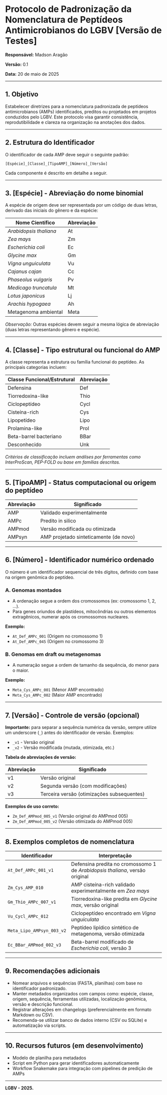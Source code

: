 # Protocolo de Padronização da Nomenclatura de Peptídeos Antimicrobianos do LGBV [Versão de Testes]

**Responsável:** Madson Aragão 

**Versão:** 0.1

**Data:** 20 de maio de 2025

---

## 1. Objetivo

Estabelecer diretrizes para a nomenclatura padronizada de peptídeos antimicrobianos (AMPs) identificados, preditos ou projetados em projetos conduzidos pelo LGBV. Este protocolo visa garantir consistência, reprodutibilidade e clareza na organização na anotações dos dados.

---

## 2. Estrutura do Identificador

O identificador de cada AMP deve seguir o seguinte padrão:

```
[Espécie]_[Classe]_[TipoAMP]_[Número]_[Versão]
```

Cada componente é descrito em detalhe a seguir.

---

## 3. \[Espécie] - Abreviação do nome binomial

A espécie de origem deve ser representada por um código de duas letras, derivado das iniciais do gênero e da espécie:

| Nome Científico        | Abreviação |
| ---------------------- | ---------- |
| *Arabidopsis thaliana* | At         |
| *Zea mays*             | Zm         |
| *Escherichia coli*     | Ec         |
| *Glycine max*          | Gm         |
| *Vigna unguiculata*    | Vu         |
| *Cajanus cajan*        | Cc         |
| *Phaseolus vulgaris*   | Pv         |
| *Medicago truncatula*  | Mt         |
| *Lotus japonicus*      | Lj         |
| *Arachis hypogaea*     | Ah         |
| Metagenoma ambiental   | Meta       |

*Observação:* Outras espécies devem seguir a mesma lógica de abreviação (duas letras representando gênero e espécie).

---

## 4. \[Classe] - Tipo estrutural ou funcional do AMP

A classe representa a estrutura ou família funcional do peptídeo. As principais categorias incluem:

| Classe Funcional/Estrutural | Abreviação |
| --------------------------- | ---------- |
| Defensina                   | Def        |
| Tiorredoxina-like           | Thio       |
| Ciclopeptídeo               | Cycl       |
| Cisteína-rich               | Cys        |
| Lipopetídeo                 | Lipo       |
| Prolamina-like              | Prol       |
| Beta-barrel bacteriano      | BBar       |
| Desconhecido                | Unk        |

*Critérios de classificação incluem análises por ferramentas como InterProScan, PEP-FOLD ou base em famílias descritas.*

---

## 5. \[TipoAMP] - Status computacional ou origem do peptídeo

| Abreviação | Significado                            |
| ---------- | -------------------------------------- |
| AMP        | Validado experimentalmente |
| AMPc       | Predito in silico                      |
| AMPmod     | Versão modificada ou otimizada         |
| AMPsyn     | AMP projetado sinteticamente (de novo) |

---

## 6. \[Número] - Identificador numérico ordenado

O número é um identificador sequencial de três dígitos, definido com base na origem genômica do peptídeo.

### A. Genomas montados

* A ordenação segue a ordem dos cromossomos (ex: cromossomo 1, 2, ...).
* Para genes oriundos de plastídeos, mitocôndrias ou outros elementos extragênicos, numerar após os cromossomos nucleares.

**Exemplo:**

* `At_Def_AMPc_001` (Origem no cromossomo 1)
* `At_Def_AMPc_045` (Origem no cromossomo 3)

### B. Genomas em draft ou metagenomas

* A numeração segue a ordem de tamanho da sequência, do menor para o maior.

**Exemplo:**

* `Meta_Cys_AMPc_001` (Menor AMP encontrado)
* `Meta_Cys_AMPc_002` (Maior AMP encontrado)

---

## 7. \[Versão] - Controle de versão (opcional)

**Importante:** para separar a sequência numérica da versão, sempre utilize um underscore (`_`) antes do identificador de versão. Exemplos:

* `_v1` - Versão original
* `_v2` - Versão modificada (mutada, otimizada, etc.)

**Tabela de abreviações de versão:**

| Abreviação | Significado                                |
| ---------- | ------------------------------------------ |
| v1         | Versão original                            |
| v2         | Segunda versão (com modificações)          |
| v3         | Terceira versão (otimizações subsequentes) |

**Exemplos de uso correto:**

* `Zm_Def_AMPmod_005_v1` (Versão original do AMPmod 005)
* `Zm_Def_AMPmod_005_v2` (Versão otimizada do AMPmod 005)

---

## 8. Exemplos completos de nomenclatura

| Identificador             | Interpretação                                                                |
| ------------------------- | ---------------------------------------------------------------------------- |
| `At_Def_AMPc_001_v1`      | Defensina predita no cromossomo 1 de *Arabidopsis thaliana*, versão original |
| `Zm_Cys_AMP_010`          | AMP cisteína-rich validado experimentalmente em *Zea mays*                   |
| `Gm_Thio_AMPc_007_v1`     | Tiorredoxina-like predita em *Glycine max*, versão original                  |
| `Vu_Cycl_AMPc_012`        | Ciclopeptídeo encontrado em *Vigna unguiculata*                              |
| `Meta_Lipo_AMPsyn_003_v2` | Peptídeo lipídico sintético de metagenoma, versão otimizada                  |
| `Ec_BBar_AMPmod_002_v3`   | Beta-barrel modificado de *Escherichia coli*, versão 3                       |

---

## 9. Recomendações adicionais

* Nomear arquivos e sequências (FASTA, planilhas) com base no identificador padronizado.
* Manter metadados organizados com campos como: espécie, classe, origem, sequência, ferramentas utilizadas, localização genômica, versão e descrição funcional.
* Registrar alterações em changelogs (preferencialmente em formato Markdown ou CSV).
* Recomenda-se utilizar banco de dados interno (CSV ou SQLite) e automatização via scripts.

---

## 10. Recursos futuros (em desenvolvimento)

* Modelo de planilha para metadados
* Script em Python para gerar identificadores automaticamente
* Workflow Snakemake para integração com pipelines de predição de AMPs

---

**LGBV - 2025.**
